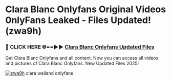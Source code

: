 # Clara Blanc Onlyfans Original Videos 0nlyFans Leaked - Files Updated! (zwa9h)

<h3>🔴 CLICK HERE 🌐==►► <a href="https://tinyurl.com/2wckxsce" rel="nofollow">Clara Blanc Onlyfans Updated Files</a></h3>

Get Clara Blanc Onlyfans and all content. Now you can access all videos and pictures of Clara Blanc Onlyfans. New Updated Files 2025!

[![zwa9h](https://i.imgur.com/AFduVYN.gif)](https://tinyurl.com/2wckxsce)
clara welland onlyfans